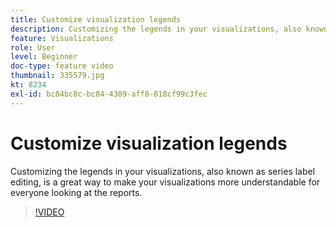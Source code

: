 ```yaml
---
title: Customize visualization legends
description: Customizing the legends in your visualizations, also known as series label editing, is a great way to make your visualizations more understandable for everyone looking at the reports.
feature: Visualizations
role: User
level: Beginner
doc-type: feature video
thumbnail: 335579.jpg
kt: 8234
exl-id: bc84bc8c-bc84-4309-aff8-018cf99c3fec
---
```

# Customize visualization legends

Customizing the legends in your visualizations, also known as series label editing, is a great way to make your visualizations more understandable for everyone looking at the reports.

>[!VIDEO](https://video.tv.adobe.com/v/335579/?quality=12&learn=on)
